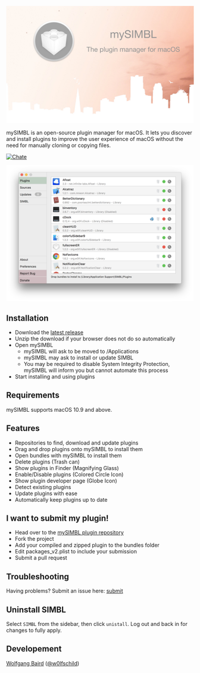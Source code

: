 ![Banner](web/banner.png)

mySIMBL is an open-source plugin manager for macOS. It lets you discover and install plugins to improve the user experience of macOS without the need for manually cloning or copying files.

[![Chate](https://badges.gitter.im/Join%20Chat.svg)](https://gitter.im/mySIMBL/Lobby)

![Preview](web/preview.png)

## Installation

- Download the [latest release](https://github.com/w0lfschild/app_updates/raw/master/mySIMBL/mySIMBL_master.zip)
- Unzip the download if your browser does not do so automatically
- Open mySIMBL
    - mySIMBL will ask to be moved to /Applications
    - mySIMBL may ask to install or update SIMBL
    - You may be required to disable System Integrity Protection, mySIMBL will inform you but cannot automate this process
- Start installing and using plugins

## Requirements

mySIMBL supports macOS 10.9 and above.

## Features

- Repositories to find, download and update plugins
- Drag and drop plugins onto mySIMBL to install them
- Open bundles with mySIMBL to install them
- Delete plugins (Trash can)
- Show plugins in Finder (Magnifying Glass)
- Enable/Disable plugins (Colored Circle Icon)
- Show plugin developer page (Globe Icon)
- Detect existing plugins
- Update plugins with ease
- Automatically keep plugins up to date

## I want to submit my plugin!

- Head over to the [mySIMBL plugin repository](https://github.com/w0lfschild/macplugins)
- Fork the project
- Add your compiled and zipped plugin to the bundles folder
- Edit packages_v2.plist to include your submission
- Submit a pull request

## Troubleshooting

Having problems? Submit an issue here: [submit](https://github.com/w0lfschild/mySIMBL/issues/new)

## Uninstall SIMBL

Select `SIMBL` from the sidebar, then click `unistall`. Log out and back in for changes to fully apply.

## Developement

[Wolfgang Baird](https://github.com/w0lfschild) ([@w0lfschild](https://github.com/w0lfschild))
